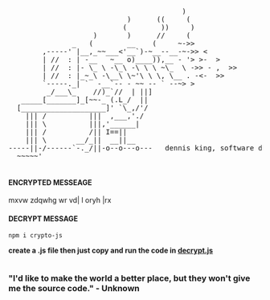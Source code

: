 <div>
  <pre>
                                         )
                            )      ((     (
                           (        ))     )
                    )       )      //     (
               _   (        __    (     ~->>
        ,-----' |__,_~~___<'__`)-~__--__-~->> <
        | //  : | -__   ~__ o)____)),__ - '> >-  >
        | //  : |- \_ \ -\_\ -\ \ \ ~\_  \ ->> - ,  >>
        | //  : |_~_\ -\__\ \~'\ \ \, \__ . -<-  >>
        `-----._| `  -__`-- - ~~ -- ` --~> >
         _/___\_    //)_`//  | ||]
   _____[_______]_[~~-_ (.L_/  ||
  [____________________]' `\_,/'/
    ||| /          |||  ,___,'./
    ||| \          |||,'______|
    ||| /          /|| I==||
    ||| \       __/_||  __||__
-----||-/------`-._/||-o--o---o---   dennis king, software dev.
  ~~~~~'
  </pre>
</div>

#### ENCRYPTED MESSEAGE

mxvw zdqwhg wr vd| l oryh |rx

#### DECRYPT MESSAGE

``
npm i crypto-js
``

**create a .js file then just copy and run the code in [decrypt.js](decrypt.js)**

<div id="header" align="center">
<img src="https://komarev.com/ghpvc/?username=dns-king&style=flat-square&color=blue" alt=""/>
</div>

### "I'd like to make the world a better place, but they won't give me the source code." - Unknown 
